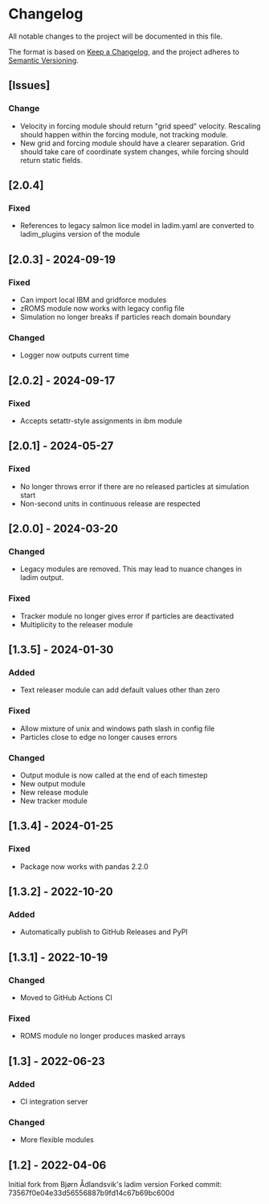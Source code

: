 # Changelog

All notable changes to the project will be documented in this file.

The format is based on [Keep a Changelog](https://keepachangelog.com/en/1.0.0/),
and the project adheres to [Semantic Versioning](https://semver.org/spec/v2.0.0.html).

## [Issues]
### Change
- Velocity in forcing module should return "grid speed" velocity. Rescaling
  should happen within the forcing module, not tracking module.
- New grid and forcing module should have a clearer separation. Grid should
  take care of coordinate system changes, while forcing should return static
  fields.


## [2.0.4]
### Fixed
- References to legacy salmon lice model in ladim.yaml are
  converted to ladim_plugins version of the module


## [2.0.3] - 2024-09-19
### Fixed
- Can import local IBM and gridforce modules
- zROMS module now works with legacy config file
- Simulation no longer breaks if particles reach domain boundary
### Changed
- Logger now outputs current time


## [2.0.2] - 2024-09-17
### Fixed
- Accepts setattr-style assignments in ibm module


## [2.0.1] - 2024-05-27
### Fixed
- No longer throws error if there are no released particles at simulation start
- Non-second units in continuous release are respected

## [2.0.0] - 2024-03-20
### Changed
- Legacy modules are removed. This may lead to nuance changes in ladim output.
### Fixed
- Tracker module no longer gives error if particles are deactivated
- Multiplicity to the releaser module


## [1.3.5] - 2024-01-30 
### Added
- Text releaser module can add default values other than zero
### Fixed
- Allow mixture of unix and windows path slash in config file
- Particles close to edge no longer causes errors
### Changed
- Output module is now called at the end of each timestep
- New output module
- New release module
- New tracker module


## [1.3.4] - 2024-01-25
### Fixed
- Package now works with pandas 2.2.0


## [1.3.2] - 2022-10-20
### Added
- Automatically publish to GitHub Releases and PyPI


## [1.3.1] - 2022-10-19
### Changed
- Moved to GitHub Actions CI
### Fixed
- ROMS module no longer produces masked arrays


## [1.3] - 2022-06-23
### Added
- CI integration server
### Changed
- More flexible modules


## [1.2] - 2022-04-06


Initial fork from Bjørn Ådlandsvik's ladim version
Forked commit: 73567f0e04e33d56556887b9fd14c67b69bc600d
